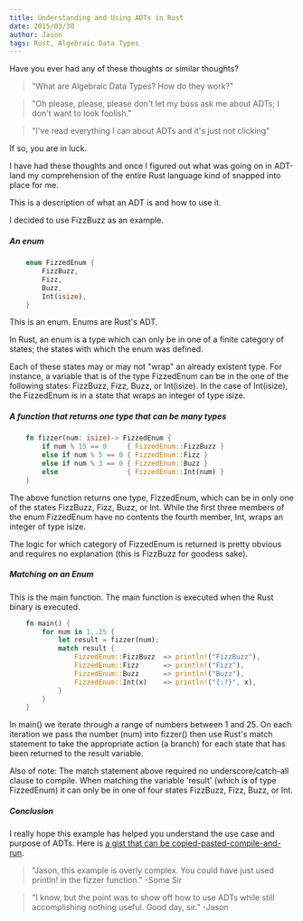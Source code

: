 ```yaml
---
title: Understanding and Using ADTs in Rust
date: 2015/03/30
author: Jason
tags: Rust, Algebraic Data Types
---
```


Have you ever had any of these thoughts or similar thoughts?

> "What are Algebraic Data Types? How do they work?"

> "Oh please, please, please don't let my boss ask me about ADTs;
> I don't want to look foolish."

> "I've read everything I can about ADTs and it's just not clicking"

If so, you are in luck.

I have had these thoughts and once I figured out what was going on
in ADT-land my comprehension of the entire Rust language kind of 
snapped into place for me.

This is a description of what an ADT is and how to use it. 

I decided to use FizzBuzz as an example.

##### An enum

```rust
    enum FizzedEnum {
        FizzBuzz,
        Fizz,
        Buzz,
        Int(isize),
    }
```

This is an enum. Enums are Rust's ADT.

In Rust, an enum is a type which can only be in one of a finite category of states; the states with which the enum was defined.

Each of these states may or may not "wrap" an already existent type. For instance, a variable that is of the type FizzedEnum can be in the one of the following states: FizzBuzz, Fizz, Buzz, or Int(isize). In the case of Int(isize), the FizzedEnum is in a state that wraps an integer of type isize.


##### A function that returns one type that can be many types 

```rust 
    fn fizzer(num: isize)-> FizzedEnum {
        if num % 15 == 0     { FizzedEnum::FizzBuzz }
        else if num % 5 == 0 { FizzedEnum::Fizz }
        else if num % 3 == 0 { FizzedEnum::Buzz }
        else                 { FizzedEnum::Int(num) }
    }
```

The above function returns one type, FizzedEnum, which can be in
only one of the states FizzBuzz, Fizz, Buzz, or Int. While the
first three members of the enum FizzedEnum have no contents the
fourth member, Int, wraps an integer of type isize.

The logic for which category of FizzedEnum is returned is
pretty obvious and requires no explanation (this is FizzBuzz for
goodess sake).


##### Matching on an Enum

This is the main function. The main function is executed when
the Rust binary is executed. 

```rust
    fn main() {
        for num in 1..25 {
            let result = fizzer(num);
            match result {
                FizzedEnum::FizzBuzz  => println!("FizzBuzz"),
                FizzedEnum::Fizz      => println!("Fizz"),
                FizzedEnum::Buzz      => println!("Buzz"),
                FizzedEnum::Int(x)    => println!("{:?}", x),
            }
        }
    }
```

In main() we iterate through a range of numbers between 1 and 25. On each iteration we pass the number (num) into fizzer() then use Rust's match statement to take the appropriate action (a branch) for each state that has been returned to the result variable.

Also of note: The match statement above required no underscore/catch-all clause to compile. When matching the variable 'result' (which is of type FizzedEnum) it can only be in one of four states FizzBuzz, Fizz, Buzz, or Int. 

##### Conclusion

I really hope this example has helped you understand the use case and purpose of ADTs. Here is [a gist that can be copied-pasted-compile-and-run](https://gist.github.com/elbow-jason/0fdea26fa4aad95e1098#file-gistfile1-rs).

> "Jason, this example is overly complex. You could have just used
> println! in the fizzer function."
-Some Sir

>"I know, but the point was to show off how to use ADTs while still
> accomplishing nothing useful. Good day, sir."
-Jason 